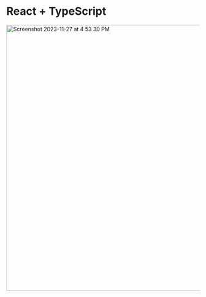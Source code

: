 # React + TypeScript 


<img width="693" alt="Screenshot 2023-11-27 at 4 53 30 PM" src="https://github.com/larijanim/post-jobs/assets/34726890/5fefde8f-8e00-4fde-9b78-5f51ad2b3eb8">

